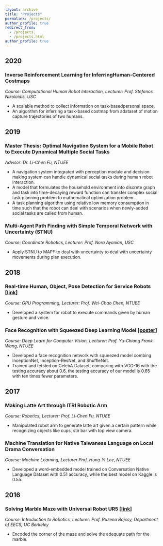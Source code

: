 ```yaml
---
layout: archive
title: "Projects"
permalink: /projects/
author_profile: true
redirect_from:
  - /projects.
  - /projects.html
author_profile: true
---
```


## 2020
### Inverse Reinforcement Learning for InferringHuman-Centered Costmaps
*Course: Computational Human Robot Interaction, Lecturer: Prof. Stefanos Nikolaidis, USC*
* A scalable method to collect information on task-basedpersonal space.
* An algorithm for inferring a task-based costmap from adataset of motion capture trajectories of two humans.

## 2019
### Master Thesis: Optimal Navigation System for a Mobile Robot to Execute Dynamical Multiple Social Tasks
*Advisor: Dr. Li-Chen Fu, NTUEE*
* A navigation system integrated with perception module and decision making system can handle dynamical social tasks during human robot interaction.
* A model that formulates the household environment into discrete graph and task into time-decaying reward function can transfer complex social task planning problem to mathematical optimization problem. 
* A task planning algorithm using relative low memory consumption in time such that the robot can deal with scenarios when newly-added social tasks are called from human. 

### Multi-Agent Path Finding with Simple Temporal Network with Uncertainty (STNU)
*Course: Coordinate Robotics, Lecturer: Prof. Nora Ayanian, USC*
* Apply STNU to MAPF to deal with uncertainty to deal with uncertainty movements during plan execution.

## 2018
### Real-time Human, Object, Pose Detection for Service Robots [[link](https://a9451406.wixsite.com/gpgpurobotproject)] 
*Course: GPU Programming, Lecturer: Prof. Wei-Chao Chen, NTUEE*
* Developed a system for robot to execute commands given by human gesture and voice.

### Face Recognition with Squeezed Deep Learning Model [[poster](https://drive.google.com/file/d/1jlZSmr7yZB87IewN-447M4WQPaK8Qv4I/view)]
*Course: Deep Learn for Computer Vision, Lecturer: Prof. Yu-Chiang Frank Wang, NTUEE*
* Developed a face recognition network with squeezed model combing InceptionNet, Inception-ResNet, and ShuffleNet.
* Trained and tetsted on CelebA Dataset, comparing with VGG-16 with the testing accuracy about 0.6, the testing accuracy of our model is 0.65 with ten times fewer parameters.

## 2017
### Making Latte Art through ITRI Robotic Arm
*Course: Robotics, Lecturer: Prof. Li-Chen Fu, NTUEE*
* Manipulated robot arm to generate latte art given a certain pattern while recognizing objects like cups, stir bar with top view camera.

### Machine Translation for Native Taiwanese Language on Local Drama Conversation
*Course: Machine Learning, Lecturer Prof. Hung-Yi Lee, NTUEE*
* Developed a word-embedded model trained on Conversation Native Language Dataset with 0.51 accuracy, while the best model on Kaggle is 0.55.

## 2016
### Solving Marble Maze with Universal Robot UR5 [[link](https://awehandsomemore.wixsite.com/ur5projectmarblemaze)]
*Course: Introduction to Robotics, Lecturer: Prof. Ruzena Bajcsy, Department of EECS, UC Berkeley*
* Encoded the corner of the maze and solve the adequate path for the marble.
